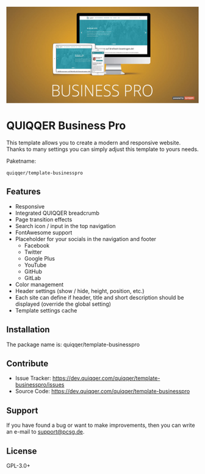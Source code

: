 ![QUIQQER Business Pro](bin/img/Readme.jpg)


QUIQQER Business Pro
====================

This template allows you to create a modern and responsive website.
Thanks to many settings you can simply adjust this template to yours needs.


Paketname:

    quiqqer/template-businesspro


Features
--------

- Responsive
- Integrated QUIQQER breadcrumb
- Page transition effects
- Search icon / input in the top navigation
- FontAwesome support
- Placeholder for your socials in the navigation and footer
    - Facebook
    - Twitter
    - Google Plus
    - YouTube
    - GitHub
    - GitLab
- Color management
- Header settings (show / hide, height, position, etc.)
- Each site can define if header, title and short description should be displayed (override the global setting)
- Template settings cache


Installation
------------

The package name is: quiqqer/template-businesspro


Contribute
----------

- Issue Tracker: https://dev.quiqqer.com/quiqqer/template-businesspro/issues 
- Source Code: https://dev.quiqqer.com/quiqqer/template-businesspro


Support
-------

If you have found a bug or want to make improvements,
then you can write an e-mail to support@pcsg.de.


License
-------

GPL-3.0+